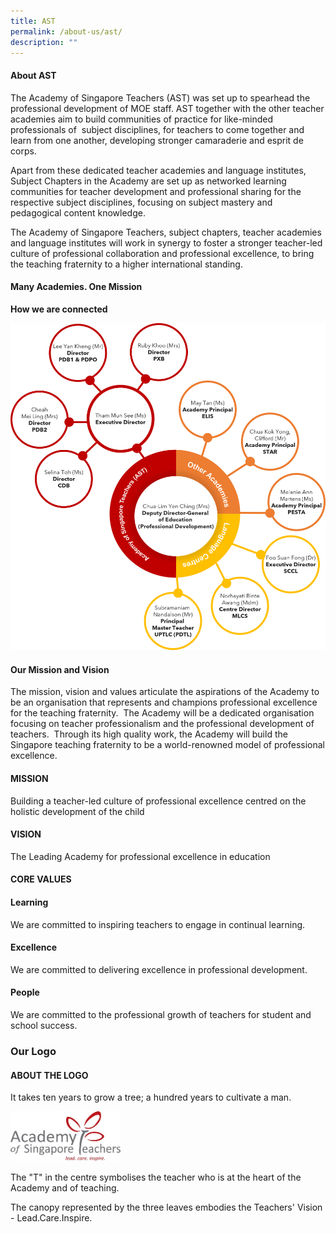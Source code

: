 ```yaml
---
title: AST
permalink: /about-us/ast/
description: ""
---
```



#### About AST

The Academy of Singapore Teachers (AST) was set up to spearhead the professional development of MOE staff. AST together with the other teacher academies aim to build communities of practice for like-minded professionals of  subject disciplines, for teachers to come together and learn from one another, developing stronger camaraderie and esprit de corps.  
  
Apart from these dedicated teacher academies and language institutes, Subject Chapters in the Academy are set up as networked learning communities for teacher development and professional sharing for the respective subject disciplines, focusing on subject mastery and pedagogical content knowledge.  
  
The Academy of Singapore Teachers, subject chapters, teacher academies and language institutes will work in synergy to foster a stronger teacher-led culture of professional collaboration and professional excellence, to bring the teaching fraternity to a higher international standing.


#### Many Academies. One Mission
**How we are connected**

![](/images/One-Academy-orgchart.png)

  

#### Our Mission and Vision

The mission, vision and values articulate the aspirations of the Academy to be an organisation that represents and champions professional excellence for the teaching fraternity.  The Academy will be a dedicated organisation focusing on teacher professionalism and the professional development of teachers.  Through its high quality work, the Academy will build the Singapore teaching fraternity to be a world-renowned model of professional excellence.

  

#### MISSION

Building a teacher-led culture of professional excellence centred on the holistic development of the child

  

#### VISION

The Leading Academy for professional excellence in education

  

#### CORE VALUES 
#### Learning

We are committed to inspiring teachers to engage in continual learning.

  

#### Excellence

We are committed to delivering excellence in professional development.

  

#### People

We are committed to the professional growth of teachers for student and school success.

### Our Logo

#### ABOUT THE LOGO

It takes ten years to grow a tree; a hundred years to cultivate a man.

<img src="/images/astlogo1.png" style="width:35%">

The "T" in the centre symbolises the teacher who is at the heart of the Academy and of teaching.  
  
The canopy represented by the three leaves embodies the Teachers' Vision - Lead.Care.Inspire.